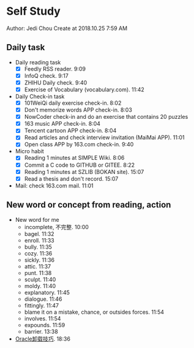 # Self Study

Author: Jedi Chou
Create at 2018.10.25 7:59 AM

## Daily task

* Daily reading task
  -[x] Feedly RSS reader. 9:09
  -[x] InfoQ check. 9:17
  -[x] ZHIHU Daily check. 9:40
  -[x] Exercise of Vocabulary (vocabulary.com). 11:42

* Daily Check-in task
  -[x] 101WeiQi daily exercise check-in. 8:02
  -[x] Don't memorize words APP check-in. 8:03
  -[x] NowCoder check-in and do an exercise that contains 20 puzzles
  -[x] 163 music APP check-in. 8:04
  -[x] Tencent cartoon APP check-in. 8:04
  -[x] Read articles and check interview invitation (MaiMai APP). 11:01
  -[x] Open class APP by 163.com check-in. 9:40

* Micro habit
  -[x] Reading 1 minutes at SIMPLE Wiki. 8:06
  -[x] Commit a C code to GITHUB or GITEE. 8:22
  -[x] Reading 1 minutes at SZLIB (BOKAN site). 15:07
  -[x] Read a thesis and don't record. 15:07

* Mail: check 163.com mail. 11:01

## New word or concept from reading, action

* New word for me
  * incomplete, 不完整. 10:00
  * bagel. 11:32
  * enroll. 11:33
  * bully. 11:35
  * cozy. 11:36
  * sickly. 11:36
  * attic. 11:37
  * punt. 11:38
  * sculpt. 11:40
  * moldy. 11:40
  * explanatory. 11:45
  * dialogue. 11:46
  * fittingly. 11:47
  * blame it on a mistake, chance, or outsides forces. 11:54
  * involves. 11:54
  * expounds. 11:59
  * barrier. 13:38
* [Oracle卸载技巧](https://jingyan.baidu.com/album/922554468d4e6b851648f4e3.html?picindex=1). 18:36